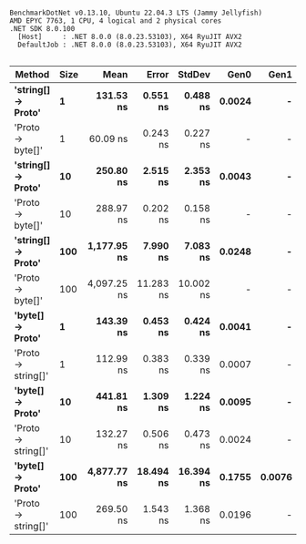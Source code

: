 ```

BenchmarkDotNet v0.13.10, Ubuntu 22.04.3 LTS (Jammy Jellyfish)
AMD EPYC 7763, 1 CPU, 4 logical and 2 physical cores
.NET SDK 8.0.100
  [Host]     : .NET 8.0.0 (8.0.23.53103), X64 RyuJIT AVX2
  DefaultJob : .NET 8.0.0 (8.0.23.53103), X64 RyuJIT AVX2


```
| Method             | Size | Mean        | Error     | StdDev    | Gen0   | Gen1   | Allocated |
|------------------- |----- |------------:|----------:|----------:|-------:|-------:|----------:|
| **&#39;string[] → Proto&#39;** | **1**    |   **131.53 ns** |  **0.551 ns** |  **0.488 ns** | **0.0024** |      **-** |     **208 B** |
| &#39;Proto → byte[]&#39;   | 1    |    60.09 ns |  0.243 ns |  0.227 ns |      - |      - |         - |
| **&#39;string[] → Proto&#39;** | **10**   |   **250.80 ns** |  **2.515 ns** |  **2.353 ns** | **0.0043** |      **-** |     **360 B** |
| &#39;Proto → byte[]&#39;   | 10   |   288.97 ns |  0.202 ns |  0.158 ns |      - |      - |         - |
| **&#39;string[] → Proto&#39;** | **100**  | **1,177.95 ns** |  **7.990 ns** |  **7.083 ns** | **0.0248** |      **-** |    **2224 B** |
| &#39;Proto → byte[]&#39;   | 100  | 4,097.25 ns | 11.283 ns | 10.002 ns |      - |      - |     112 B |
| **&#39;byte[] → Proto&#39;**   | **1**    |   **143.39 ns** |  **0.453 ns** |  **0.424 ns** | **0.0041** |      **-** |     **352 B** |
| &#39;Proto → string[]&#39; | 1    |   112.99 ns |  0.383 ns |  0.339 ns | 0.0007 |      - |      64 B |
| **&#39;byte[] → Proto&#39;**   | **10**   |   **441.81 ns** |  **1.309 ns** |  **1.224 ns** | **0.0095** |      **-** |     **816 B** |
| &#39;Proto → string[]&#39; | 10   |   132.27 ns |  0.506 ns |  0.473 ns | 0.0024 |      - |     208 B |
| **&#39;byte[] → Proto&#39;**   | **100**  | **4,877.77 ns** | **18.494 ns** | **16.394 ns** | **0.1755** | **0.0076** |   **14744 B** |
| &#39;Proto → string[]&#39; | 100  |   269.50 ns |  1.543 ns |  1.368 ns | 0.0196 |      - |    1648 B |
